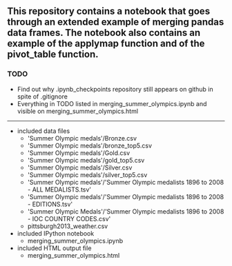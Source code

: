 ## This repository contains a notebook that goes through an extended example of merging pandas data frames. The notebook also contains an example of the applymap function and of the pivot_table function.  

### TODO 
<ul>
<li>Find out why .ipynb_checkpoints repository still appears on github in spite of .gitignore</li>
<li>Everything in TODO listed in merging_summer_olympics.ipynb and visible on merging_summer_olympics.html</li>
</ul> 
<hr> 

* included data files 
  - 'Summer Olympic medals'/Bronze.csv 
  - 'Summer Olympic medals'/bronze_top5.csv 
  - 'Summer Olympic medals'/Gold.csv 
  - 'Summer Olympic medals'/gold_top5.csv 
  - 'Summer Olympic medals'/Silver.csv 
  - 'Summer Olympic medals'/silver_top5.csv 
  - 'Summer Olympic medals'/'Summer Olympic medalists 1896 to 2008 - ALL MEDALISTS.tsv' 
  - 'Summer Olympic medals'/'Summer Olympic medalists 1896 to 2008  - EDITIONS.tsv' 
  - 'Summer Olympic Medals'/'Summer Olympic medalists 1896 to 2008 - IOC COUNTRY CODES.csv' 
  - pittsburgh2013_weather.csv 
* included IPython notebook 
  - merging_summer_olympics.ipynb 
* included HTML output file 
  - merging_summer_olympics.html 
